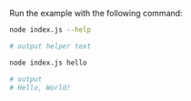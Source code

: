Run the example with the following command:

```sh
node index.js --help

# output helper text
```

```sh
node index.js hello

# output
# Hello, World!
```
